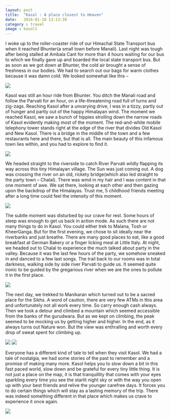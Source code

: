 ```yaml
---
layout: post
title:  "Kasol : A place closest to Heaven"
date:   2016-01-10 13:13:39
category : travel
image : kasol1
---
```


I woke up to the roller-coaster ride of our Himachal State Transport bus when it reached Bhunter(a small town before Manali). Last night was tough after being stalled at Ambala Cant for more than 4 hours waiting for our bus to which we finally gave up and boarded the local state transport bus. But as soon as we got down at Bhunter, the cold air brought a sense of freshness in our bodies. We had to search out our bags for warm clothes because it was damn cold. We looked somewhat like this –

<image src="/assets/images/kasol1.jpg"> </image>

Kasol was still an hour ride from Bhunter. You ditch the Manali road and follow the Parvati for an hour, on a life-threatening road full of turns and zig-zags. Reaching Kasol after a unvarying drive, I was in a tizzy, partly out of hunger and partly out of the happy Himalayan wind.  The moment we reached Kasol, we saw a bunch of hippies strolling down the narrow roads of Kasol evidently making most of the moment. The red-and-white mobile telephony tower stands right at the edge of the river that divides Old Kasol and New Kasol. There is a bridge in the middle of the town and a few restaurants here and there, but that is all. The main beauty of this infamous town lies within, and you had to explore to find it.

<image src="/assets/images/kasol2.jpg"> </image>

We headed straight to the riverside to catch River Parvati wildly flapping its way across this tiny Himalayan village. The Sun was just coming out. A dog was crossing the river on an old, rickety bridge(which also led straight to the party town – Chalal). There was wind in my hair and I was content in that one moment of awe. We sat there, looking at each other and then gazing upon the backdrop of the Himalayas. Trust me, 5 childhood friends meeting after a long time could feel the intensity of this moment.

<image src="/assets/images/kasol3.jpg"> </image>


The subtle moment was disturbed by our crave for rest. Some hours of sleep was enough to get us back in action mode. As such there are not many things to do in Kasol. You could either trek to Malana, Tosh or KheerGanga. But for the first evening, we chose to sit ideally near the riverbanks and just breathe. There are many good places to eat, like a good breakfast at German Bakery or a finger licking meal at Little Italy. At night, we headed out to Chalal to experience the much talked about party in the valley. Because it was the last few hours of the party, we somehow sneaked in and danced to a few last songs. The trail back to our rooms was in total darkness, walking side by side river Parvati to guide us. It seemed quite ironic to be guided by the gregarious river when we are the ones to pollute it in the first place.

<image src="/assets/images/kasol4.jpg"> </image>


The next day, we trekked to Manikaran which turned out to be a sacred place for the Sikhs. A word of caution, there are very few ATMs in this area and unfortunately not all work every time. So carry enough cash always. Then we took a detour and climbed a mountain which seemed accessible from the banks of the gurudwara. But as we kept on climbing, the peak seemed to be mocking us by getting higher and higher. In the end, as it always turns out Nature won. But the view was enthralling and worth every drop of sweat spent for climbing up.

<image src="/assets/images/kasol5.jpg"> </image>
<image src="/assets/images/kasol6.jpg"> </image>


Everyone has a different kind of tale to tell when they visit Kasol. We had a tale of nostalgia, we had some stories of the past to remember and a promise of making many more. Kasol helps you to slow down a bit in this fast paced world, slow down and be grateful for every tiny little thing. It is not just a place on the map, it is that tranquillity that comes with your eyes sparkling every time you see the starlit night sky or with the way you open up with your best friends and relive the younger carefree days. It forces you to do certain things which will stay as a lasting memory of the trip. There was indeed something different in that place which makes us crave to experience it once again.

<image src="/assets/images/kasol7.jpg"> </image>
